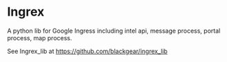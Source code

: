# Ingrex

A python lib for Google Ingress including intel api, message process, portal process, map process.

See Ingrex_lib at https://github.com/blackgear/ingrex_lib